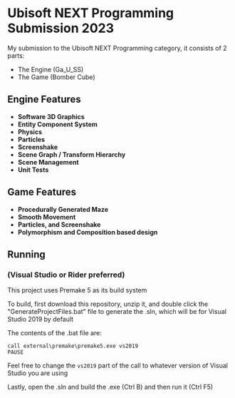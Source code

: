 # Ubisoft NEXT Programming Submission 2023

My submission to the Ubisoft NEXT Programming category, it consists of 2 parts:

- The Engine (Ga_U_SS)
- The Game (Bomber Cube)

## Engine Features

- **Software 3D Graphics**
- **Entity Component System**
- **Physics**
- **Particles**
- **Screenshake**
- **Scene Graph / Transform Hierarchy**
- **Scene Management**
- **Unit Tests**

## Game Features

- **Procedurally Generated Maze**
- **Smooth Movement**
- **Particles, and Screenshake**
- **Polymorphism and Composition based design**

## Running

### (Visual Studio or Rider preferred)

This project uses Premake 5 as its build system

To build, first download this repository, unzip it, and double click the "GenerateProjectFiles.bat" file to 
generate the .sln, which will be for Visual Studio 2019 by default

The contents of the .bat file are:
```
call external\premake\premake5.exe vs2019
PAUSE
```

Feel free to change the ```vs2019``` part of the call to whatever version of Visual 
Studio you are using

Lastly, open the .sln and build the .exe (Ctrl B) and then run it (Ctrl F5)
